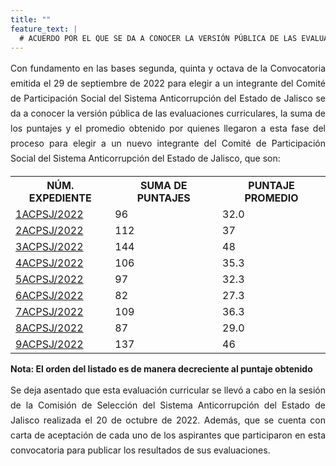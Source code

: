 ```yaml
---
title: ""
feature_text: |
  # ACUERDO POR EL QUE SE DA A CONOCER LA VERSIÓN PÚBLICA DE LAS EVALUACIONES CURRICULARES, LA SUMA DE LOS PUNTAJES Y EL PROMEDIO OBTENIDO POR QUIENES LLEGARON A ESTA FASE DEL PROCESO PARA ELEGIR A UN NUEVO INTEGRANTE DEL COMITÉ DE PARTICIPACIÓN SOCIAL DEL SISTEMA ANTICORRUPCIÓN DEL ESTADO DE JALISCO.
---
```

<div style="text-align:justify; line-height: 1.5rem"><span>Con fundamento en las bases segunda, quinta y octava de la Convocatoria emitida el 29 de septiembre de 2022 para elegir a un integrante del Comité de Participación Social del Sistema Anticorrupción del Estado de Jalisco se da a conocer la versión pública de las evaluaciones curriculares, la suma de los puntajes y el promedio obtenido por quienes llegaron a esta fase del proceso para elegir a un nuevo integrante del Comité de Participación Social del Sistema Anticorrupción del Estado de Jalisco, que son: 
</span></div>
<p></p>
<p></p>
<table class="table3"><tbody>

<tr><th><b>NÚM. EXPEDIENTE</b></th><th><b>SUMA DE PUNTAJES</b></th><th><b>PUNTAJE PROMEDIO</b></th></tr>


<tr><td><a href="\cedulas\2021\09ACPSJ-202?.pdf">1ACPSJ/2022</a><span style="color:#75bec4;"></span></td><td><div><span>96</span></div></td><td><div><span>32.0</span></div></td></tr>

<tr><td><a href="\cedulas\2021\03ACPSJ-202?.pdf">2ACPSJ/2022</a><span style="color:#75bec4;"></span></td><td><div><span>112</span></div></td><td><div><span>37</span></div></td></tr>

<tr><td><a href="\cedulas\2021\08ACPSJ-202?.pdf">3ACPSJ/2022</a><span style="color:#75bec4;"></span></td><td><div><span>144</span></div></td><td><div><span>48</span></div></td></tr>

<tr><td><a href="\cedulas\2021\04ACPSJ-202?.pdf">4ACPSJ/2022</a><span style="color:#75bec4;"></span></td><td><div><span>106</span></div></td><td><div><span>35.3</span></div></td></tr>

<tr><td><a href="\cedulas\2021\07ACPSJ-202?.pdf">5ACPSJ/2022</a><span style="color:#75bec4;"></span></td><td><div><span>97</span></div></td><td><div><span>32.3</span></div></td></tr>

<tr><td><a href="\cedulas\2021\02ACPSJ-202?.pdf">6ACPSJ/2022</a><span style="color:#75bec4;"></span></td><td><div><span>82</span></div></td><td><div><span>27.3</span></div></td></tr>

<tr><td><a href="\cedulas\2021\10ACPSJ-202?.pdf">7ACPSJ/2022</a><span style="color:#75bec4;"></span></td><td><div><span>109</span></div></td><td><div><span>36.3</span></div></td></tr>

<tr><td><a href="\cedulas\2021\05ACPDJ-202?.pdf">8ACPSJ/2022</a><span style="color:#75bec4;"></span></td><td><div><span>87</span></div></td><td><div><span>29.0</span></div></td></tr>

<tr><td><a href="\cedulas\2021\01ACPSJ-202?.pdf">9ACPSJ/2022</a><span style="color:#75bec4;"></span></td><td><div><span>137</span></div></td><td><div><span>46</span></div></td></tr>

</tbody></table>
<p></p>
<p><strong> Nota: El orden del listado es de manera decreciente al puntaje obtenido </strong></p>
<p></p>
<div style="text-align:justify; line-height: 1.5rem"><span>Se deja asentado que esta evaluación curricular se llevó a cabo en la sesión de la Comisión de Selección del Sistema Anticorrupción del Estado de Jalisco realizada el 20 de octubre de 2022. Además, que se cuenta con carta de aceptación de cada uno de los aspirantes que participaron en esta convocatoria para publicar los resultados de sus evaluaciones. </span></div>
